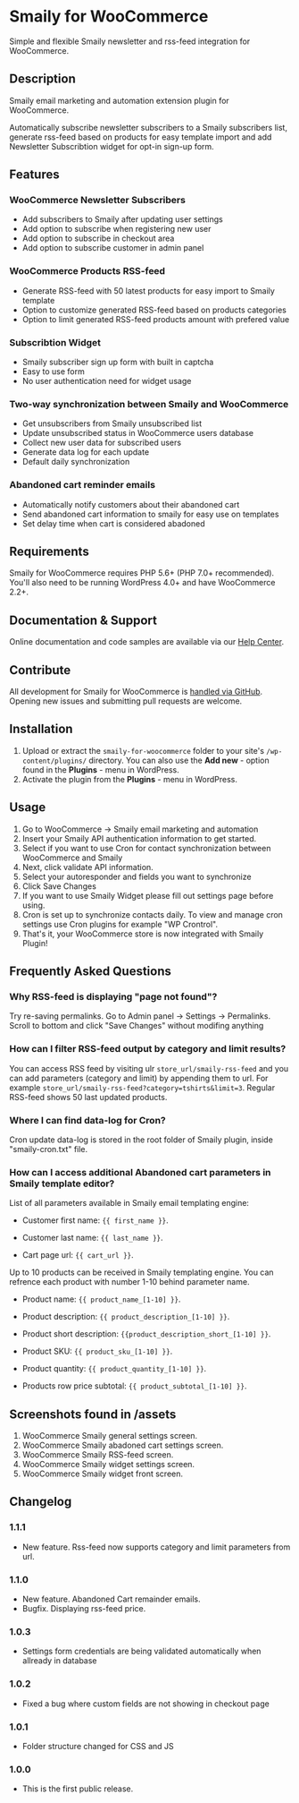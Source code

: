 # Smaily for WooCommerce

Simple and flexible Smaily newsletter and rss-feed integration for WooCommerce.

## Description

Smaily email marketing and automation extension plugin for WooCommerce.

Automatically subscribe newsletter subscribers to a Smaily subscribers list, generate rss-feed based on products for easy template import and add Newsletter Subscribtion widget for opt-in sign-up form.

## Features

### WooCommerce Newsletter Subscribers

- Add subscribers to Smaily after updating user settings
- Add option to subscribe when registering new user
- Add option to subscribe in checkout area
- Add option to subscribe customer in admin panel

### WooCommerce Products RSS-feed

- Generate RSS-feed with 50 latest products for easy import to Smaily template
- Option to customize generated RSS-feed based on products categories
- Option to limit generated RSS-feed products amount with prefered value

### Subscribtion Widget

- Smaily subscriber sign up form with built in captcha
- Easy to use form
- No user authentication need for widget usage

### Two-way synchronization between Smaily and WooCommerce

- Get unsubscribers from Smaily unsubscribed list
- Update unsubscribed status in WooCommerce users database
- Collect new user data for subscribed users
- Generate data log for each update
- Default daily synchronization

### Abandoned cart reminder emails

- Automatically notify customers about their abandoned cart
- Send abandoned cart information to smaily for easy use on templates
- Set delay time when cart is considered abadoned

## Requirements

Smaily for WooCommerce requires PHP 5.6+ (PHP 7.0+ recommended). You'll also need to be running WordPress 4.0+ and have WooCommerce 2.2+.

## Documentation & Support

Online documentation and code samples are available via our [Help Center](http://help.smaily.com/en/support/home).

## Contribute

All development for Smaily for WooCommerce is [handled via GitHub](https://github.com/sendsmaily/smaily-woocommerce-plugin). Opening new issues and submitting pull requests are welcome.

## Installation

1. Upload or extract the `smaily-for-woocommerce` folder to your site's `/wp-content/plugins/` directory. You can also use the **Add new** - option found in the **Plugins** - menu in WordPress.
2. Activate the plugin from the **Plugins** - menu in WordPress.

## Usage

1. Go to WooCommerce -> Smaily email marketing and automation
2. Insert your Smaily API authentication information to get started.
3. Select if you want to use Cron for contact synchronization between WooCommerce and Smaily
4. Next, click validate API information.
5. Select your autoresponder and fields you want to synchronize
6. Click Save Changes
7. If you want to use Smaily Widget please fill out settings page before using.
8. Cron is set up to synchronize contacts daily. To view and manage cron settings use Cron plugins for example "WP Crontrol".
9. That's it, your WooCommerce store is now integrated with Smaily Plugin!

## Frequently Asked Questions

### Why RSS-feed is displaying "page not found"?

Try re-saving permalinks.
Go to Admin panel -> Settings -> Permalinks.
Scroll to bottom and click "Save Changes" without modifing anything

### How can I filter RSS-feed output by category and limit results?

You can access RSS feed by visiting ulr `store_url/smaily-rss-feed` and you can add parameters (category and limit) by appending them to url. For example `store_url/smaily-rss-feed?category=tshirts&limit=3`. Regular RSS-feed shows 50 last updated products.

### Where I can find data-log for Cron?

Cron update data-log is stored in the root folder of Smaily plugin, inside "smaily-cron.txt" file.

### How can I access additional Abandoned cart parameters in Smaily template editor?

List of all parameters available in Smaily email templating engine:

- Customer first name: `{{ first_name }}`.

- Customer last name: `{{ last_name }}`.

- Cart page url: `{{ cart_url }}`.

Up to 10 products can be received in Smaily templating engine. You can refrence each product with number 1-10 behind parameter name.

- Product name: `{{ product_name_[1-10] }}`.

- Product description: `{{ product_description_[1-10] }}`.

- Product short description: `{{product_description_short_[1-10] }}`.

- Product SKU: `{{ product_sku_[1-10] }}`.

- Product quantity: `{{ product_quantity_[1-10] }}`.

- Products row price subtotal: `{{ product_subtotal_[1-10] }}`.

## Screenshots found in /assets

1. WooCommerce Smaily general settings screen.
2. WooCommerce Smaily abadoned cart settings screen.
3. WooCommerce Smaily RSS-feed screen.
4. WooCommerce Smaily widget settings screen.
5. WooCommerce Smaily widget front screen.

## Changelog

### 1.1.1

- New feature. Rss-feed now supports category and limit parameters from url.

### 1.1.0

- New feature. Abandoned Cart remainder emails.
- Bugfix. Displaying rss-feed price.

### 1.0.3

- Settings form credentials are being validated automatically when allready in database

### 1.0.2

- Fixed a bug where custom fields are not showing in checkout page

### 1.0.1

- Folder structure changed for CSS and JS

### 1.0.0

- This is the first public release.
